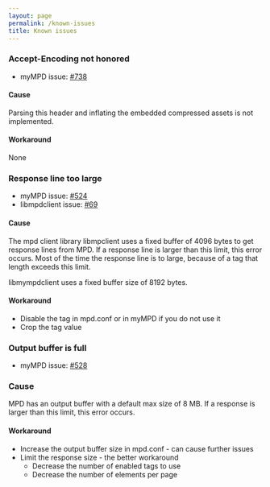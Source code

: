 ```yaml
---
layout: page
permalink: /known-issues
title: Known issues
---
```


### Accept-Encoding not honored

- myMPD issue: [#738](https://github.com/jcorporation/myMPD/issues/738)

#### Cause

Parsing this header and inflating the embedded compressed assets is not implemented.

#### Workaround

None

### Response line too large

- myMPD issue: [#524](https://github.com/jcorporation/myMPD/issues/524)
- libmpdclient issue: [#69](https://github.com/MusicPlayerDaemon/libmpdclient/issues/69)

#### Cause

The mpd client library libmpclient uses a fixed buffer of 4096 bytes to get
response lines from MPD. If a response line is larger than this limit, this
error occurs. Most of the time the response line is to large, because of a tag
that length exceeds this limit.

libmympdclient uses a fixed buffer size of 8192 bytes.

#### Workaround

- Disable the tag in mpd.conf or in myMPD if you do not use it
- Crop the tag value

### Output buffer is full

- myMPD issue: [#528](https://github.com/jcorporation/myMPD/issues/528)

### Cause

MPD has an output buffer with a default max size of 8 MB. If a response is
larger than this limit, this error occurs.

#### Workaround

- Increase the output buffer size in mpd.conf - can cause further issues
- Limit the response size - the better workaround
  - Decrease the number of enabled tags to use
  - Decrease the number of elements per page
